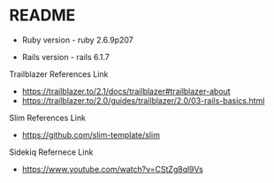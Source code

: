 # README
* Ruby version - ruby 2.6.9p207

* Rails version - rails 6.1.7

Trailblazer References Link
- https://trailblazer.to/2.1/docs/trailblazer#trailblazer-about
- https://trailblazer.to/2.0/guides/trailblazer/2.0/03-rails-basics.html

Slim References Link
- https://github.com/slim-template/slim

Sidekiq Refernece Link
- https://www.youtube.com/watch?v=CStZg8ql9Vs


